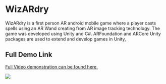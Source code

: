 # WizARdry
WizARdry is a first person AR android mobile game where a player casts spells using an AR Wand creating from AR image tracking technology. The game was developed using Unity and C#. ARFoundation and ARCore Unity packages are used to extend and develop games in Unity,
## Full Demo Link
[Full Video demonstration can be found here.](https://youtu.be/nbsK3L6pQqM)

![](https://github.com/Carbine28/WizARdry/blob/main/arGameGif.gif)

